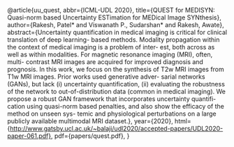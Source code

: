 <!-- ---
layout: page
permalink: /teaching/
title: teaching
description: Materials for courses you taught. Replace this text with your description.
nav: true
---

For now, this page is assumed to be a static description of your courses. You can convert it to a collection similar to `_projects/` so that you can have a dedicated page for each course.

Organize your courses by years, topics, or universities, however you like! -->


@article{uu_quest,
  abbr={ICML-UDL 2020},
  title={QUEST for MEDISYN: Quasi-norm based Uncertainty ESTimation for MEDical Image SYNthesis},
  author={Rakesh, Patel* and Viswanath P., Sudarshan* and Rakesh, Awate},
  abstract={Uncertainty quantification in medical imaging is
  critical for clinical translation of deep learning-
  based methods. Modality propagation within the
  context of medical imaging is a problem of inter-
  est, both across as well as within modalities. For
  magnetic resonance imaging (MRI), often, multi-
  contrast MRI images are acquired for improved
  diagnosis and prognosis. In this work, we focus
  on the synthesis of T2w MRI images from T1w
  MRI images. Prior works used generative adver-
  sarial networks (GANs), but lack (i) uncertainty
  quantification, (ii) evaluating the robustness of
  the network to out-of-distribution data (common
  in medical imaging). We propose a robust GAN
  framework that incorporates uncertainty quantifi-
  cation using quasi-norm based penalties, and also
  show the efficacy of the method on unseen sys-
  temic and physiological perturbations on a large
  publicly available multimodal MRI dataset.},
  year={2020},
  html={http://www.gatsby.ucl.ac.uk/~balaji/udl2020/accepted-papers/UDL2020-paper-061.pdf},
  pdf={papers/quest.pdf},
}
